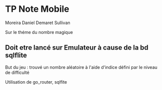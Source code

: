 # TP Note Mobile

Moreira Daniel
Demaret Sullivan

Sur le théme du nombre magique

## Doit etre lancé sur Emulateur à cause de la bd sqlflite

But du jeu : trouvé un nombre aléatoire à l'aide d'indice défini par le niveau de difficulté

Utilisation de go_router, sqlfite

